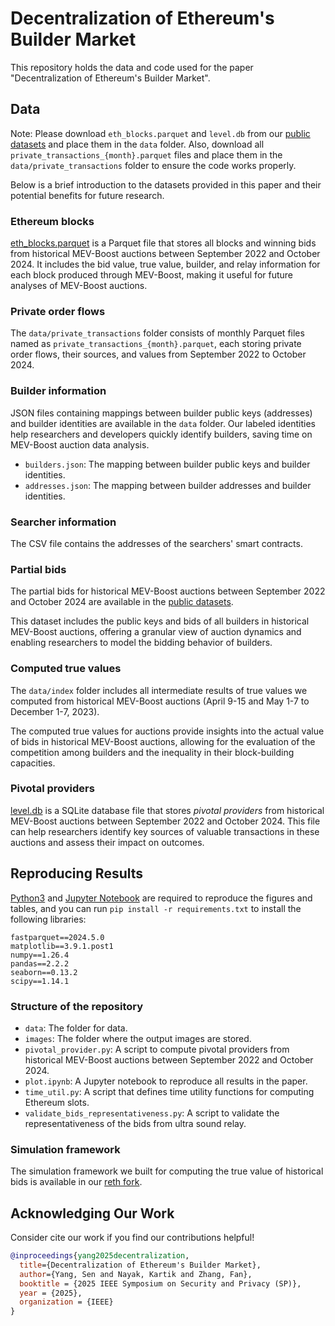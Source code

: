 # Decentralization of Ethereum's Builder Market

This repository holds the data and code used for the paper "Decentralization of Ethereum's Builder Market".


## Data

Note: Please download `eth_blocks.parquet` and `level.db` from our [public datasets](https://doi.org/10.7910/DVN/3X7X2U) and place them in the `data` folder. Also, download all `private_transactions_{month}.parquet` files and place them in the `data/private_transactions` folder to ensure the code works properly.

Below is a brief introduction to the datasets provided in this paper and their potential benefits for future research.

### Ethereum blocks

[eth_blocks.parquet](https://dataverse.harvard.edu/api/access/datafile/11037520) is a Parquet file that stores all blocks and winning bids from historical MEV-Boost auctions between September 2022 and October 2024. It includes the bid value, true value, builder, and relay information for each block produced through MEV-Boost, making it useful for future analyses of MEV-Boost auctions.

### Private order flows

The `data/private_transactions` folder consists of monthly Parquet files named as `private_transactions_{month}.parquet`, each storing private order flows, their sources, and values from September 2022 to October 2024.

### Builder information

JSON files containing mappings between builder public keys (addresses) and builder identities are available in the `data` folder. Our labeled identities help researchers and developers quickly identify builders, saving time on MEV-Boost auction data analysis.

- `builders.json`: The mapping between builder public keys and builder identities.
- `addresses.json`: The mapping between builder addresses and builder identities.

### Searcher information

The CSV file contains the addresses of the searchers' smart contracts.

### Partial bids

The partial bids for historical MEV-Boost auctions between September 2022 and October 2024 are available in the [public datasets](https://doi.org/10.7910/DVN/3X7X2U).

This dataset includes the public keys and bids of all builders in historical MEV-Boost auctions, offering a granular view of auction dynamics and enabling researchers to model the bidding behavior of builders.

### Computed true values

The `data/index` folder includes all intermediate results of true values we computed from historical MEV-Boost auctions (April 9-15 and May 1-7 to December 1-7, 2023).

The computed true values for auctions provide insights into the actual value of bids in historical MEV-Boost auctions, allowing for the evaluation of the competition among builders and the inequality in their block-building capacities.

### Pivotal providers

[level.db](https://dataverse.harvard.edu/api/access/datafile/11037519) is a SQLite database file that stores *pivotal providers* from historical MEV-Boost auctions between September 2022 and October 2024. This file can help researchers identify key sources of valuable transactions in these auctions and assess their impact on outcomes.


## Reproducing Results

[Python3](https://www.python.org/downloads/) and [Jupyter Notebook](https://jupyter-notebook-beginner-guide.readthedocs.io/en/latest/install.html) are required to reproduce the figures and tables, and you can run `pip install -r requirements.txt` to install the following libraries:

```
fastparquet==2024.5.0
matplotlib==3.9.1.post1
numpy==1.26.4
pandas==2.2.2
seaborn==0.13.2
scipy==1.14.1
```

### Structure of the repository

- `data`: The folder for data.
- `images`: The folder where the output images are stored.
- `pivotal_provider.py`: A script to compute pivotal providers from historical MEV-Boost auctions between September 2022 and October 2024.
- `plot.ipynb`: A Jupyter notebook to reproduce all results in the paper.
- `time_util.py`: A script that defines time utility functions for computing Ethereum slots.
- `validate_bids_representativeness.py`: A script to validate the representativeness of the bids from ultra sound relay.

### Simulation framework

The simulation framework we built for computing the true value of historical bids is available in our [reth fork](https://github.com/hackingdecentralized/reth).


## Acknowledging Our Work

Consider cite our work if you find our contributions helpful!
```bibtex
@inproceedings{yang2025decentralization,
  title={Decentralization of Ethereum's Builder Market},
  author={Yang, Sen and Nayak, Kartik and Zhang, Fan},
  booktitle = {2025 IEEE Symposium on Security and Privacy (SP)},
  year = {2025},
  organization = {IEEE}
}
```